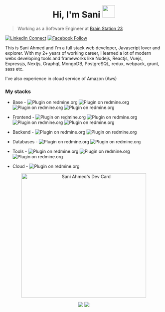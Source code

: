 <h1 align="Center">  Hi, I'm Sani  <img src="https://media.giphy.com/media/WUlplcMpOCEmTGBtBW/giphy.gif" width="40px"> </h1>
 
> Working as a Software Engineer at [Brain Station 23](https://brainstation-23.com/) 
 
[![LinkedIn Connect](https://img.shields.io/badge/%20-Connect-black?color=14171A&labelColor=212121&logo=linkedin&logoColor=ffffff)](https://www.linkedin.com/in/sani071) 
[![Facebook Follow](https://img.shields.io/badge/%20-Connect-black?color=14171A&labelColor=1976d2&logo=facebook&logoColor=ffffff)](https://www.facebook.com/rsani071/)
 
This is Sani Ahmed and I'm a full stack web developer, Javascript lover and explorer. With my 2+ years of working career, I learned a lot of modern webs developing tools and frameworks like Nodejs, Reactjs, Vuejs, Expressjs, Nextjs, Graphql, MongoDB, PostgreSQL, redux, webpack, grunt, sass etc.
 
I've also experience in cloud service of Amazon (Aws)
 
 
### My stacks
- Base - <img alt="Plugin on redmine.org" src="https://img.shields.io/redmine/plugin/stars/redmine_xlsx_format_issue_exporter?color=Green&label=Javascript&logo=Javascript&logoColor=yellow&style=for-the-badge"> <img alt="Plugin on redmine.org" src="https://img.shields.io/redmine/plugin/stars/redmine_xlsx_format_issue_exporter?color=Green&label=Typescript&logo=Typescript&logoColor=blue&style=for-the-badge"> <img alt="Plugin on redmine.org" src="https://img.shields.io/redmine/plugin/stars/redmine_xlsx_format_issue_exporter?color=Green&label=HTML&logo=HTML5&logoColor=Red&style=for-the-badge"> <img alt="Plugin on redmine.org" src="https://img.shields.io/redmine/plugin/stars/redmine_xlsx_format_issue_exporter?color=Green&label=CSS&logo=CSS3&logoColor=Blue&style=for-the-badge">
- Frontend - <img alt="Plugin on redmine.org" src="https://img.shields.io/redmine/plugin/stars/redmine_xlsx_format_issue_exporter?color=Green&label=Reactjs&logo=React&logoColor=Blue&style=for-the-badge">  <img alt="Plugin on redmine.org" src="https://img.shields.io/badge/Vue.js-35495E?style=for-the-badge&logo=vue.js&logoColor=4FC08D"> <img alt="Plugin on redmine.org" src="https://img.shields.io/redmine/plugin/stars/redmine_xlsx_format_issue_exporter?color=Green&label=Redux&logo=Redux&logoColor=764abc&style=for-the-badge">  <img alt="Plugin on redmine.org" src="https://img.shields.io/redmine/plugin/stars/redmine_xlsx_format_issue_exporter?color=Green&label=React-Router&logo=React-Router&logoColor=Blue&style=for-the-badge">

- Backend - <img alt="Plugin on redmine.org" src="https://img.shields.io/redmine/plugin/stars/redmine_xlsx_format_issue_exporter?color=Green&label=NodeJS&logo=JavaScript&logoColor=Green&style=for-the-badge"> <img alt="Plugin on redmine.org" src="https://img.shields.io/redmine/plugin/stars/redmine_xlsx_format_issue_exporter?color=Green&label=ExpressJS&logo=JavaScript&logoColor=Green&style=for-the-badge">

- Databases - <img alt="Plugin on redmine.org" src="https://img.shields.io/redmine/plugin/stars/redmine_xlsx_format_issue_exporter?color=Blue&label=PostgreSql&logo=PostgreSQl&logoColor=Blue&style=for-the-badge"> <img alt="Plugin on redmine.org" src="https://img.shields.io/redmine/plugin/stars/redmine_xlsx_format_issue_exporter?color=Green&label=MongoDB&logo=MongoDB&logoColor=Green&style=for-the-badge">

- Tools - <img alt="Plugin on redmine.org" src="https://img.shields.io/redmine/plugin/stars/redmine_xlsx_format_issue_exporter?color=Blue&label=Docker&logo=Docker&logoColor=Blue&style=for-the-badge"> <img alt="Plugin on redmine.org" src="https://img.shields.io/redmine/plugin/stars/redmine_xlsx_format_issue_exporter?color=Yellow&label=Travis&logo=Travis&logoColor=Yelllow&style=for-the-badge"> <img alt="Plugin on redmine.org" src="https://img.shields.io/redmine/plugin/stars/redmine_xlsx_format_issue_exporter?color=Red&label=Git&logo=Git&logoColor=Red&style=for-the-badge">

- Cloud - <img alt="Plugin on redmine.org" src="https://img.shields.io/redmine/plugin/stars/redmine_xlsx_format_issue_exporter?color=Blue&label=AWS&logo=EC2&logoColor=Blue&style=for-the-badge">
<p align = "center">
<a href="https://app.daily.dev/sanibs23"><img src="https://api.daily.dev/devcards/5234ac04098e48ab92f6190be40ce5d6.png?r=ar1" width="400" alt="Sani Ahmed's Dev Card"/></a>
<p align = "center">
 <img src="https://github-readme-stats.vercel.app/api?username=sani071&count_private=true&include_all_commits=true&show_icons=true&theme=gotham&line_height=27&hide_border=true">
 <img src="https://github-readme-stats.vercel.app/api/top-langs/?username=sani071&show_icons=true&hide=html,css&theme=gotham&line_height=27&hide_border=true">

</p>
